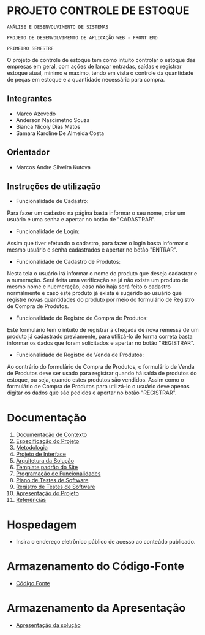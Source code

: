 # PROJETO CONTROLE DE ESTOQUE

`ANÁLISE E DESENVOLVIMENTO DE SISTEMAS`

`PROJETO DE DESENVOLVIMENTO DE APLICAÇÃO WEB - FRONT END`

`PRIMEIRO SEMESTRE`

O projeto de controle de estoque tem como intuito controlar o estoque das empresas em geral, com ações de lançar entradas, saídas e registrar estoque atual, minimo e maximo, tendo em vista o controle da quantidade de peças em estoque e a quantidade necessária para compra.

## Integrantes

* Marco Azevedo
* Anderson Nascimetno Souza
* Bianca Nicoly Dias Matos
* Samara Karoline De Almeida Costa

## Orientador

* Marcos Andre Silveira Kutova

## Instruções de utilização

* Funcionalidade de Cadastro:

Para fazer um cadastro na página basta informar o seu nome, criar um usuário e uma senha e apertar no botão de "CADASTRAR". 

* Funcionalidade de Login:

Assim que tiver efetuado o cadastro, para fazer o login basta informar o mesmo usuário e senha cadastrados e apertar no botão "ENTRAR". 

* Funcionalidade de Cadastro de Produtos:

Nesta tela o usuário irá informar o nome do produto que deseja cadastrar e a numeração. Será feita uma verificação se já não existe um produto de mesmo nome e nuemeração, caso não haja será feito o cadastro normalmente e caso este produto já exista é sugerido ao usuário que registre novas quantidades do produto por meio do formulário de Registro de Compra de Produtos.

* Funcionalidade de Registro de Compra de Produtos:

Este formulário tem o intuito de registrar a chegada de nova remessa de um produto já cadastrado previamente, para utilizá-lo de forma correta basta informar os dados que foram solicitados e apertar no botão "REGISTRAR".

* Funcionalidade de Registro de Venda de Produtos:

Ao contrário do formulário de Compra de Produtos, o formulário de Venda de Produtos deve ser usado para registrar quando há saída de produtos do estoque, ou seja, quando estes produtos são vendidos. Assim como o formulário de Compra de Produtos para utilizá-lo o usuário deve apenas digitar os dados que são pedidos e apertar no botão "REGISTRAR".

# Documentação

<ol>
<li><a href="docs/01-Documentação de Contexto.md"> Documentação de Contexto</a></li>
<li><a href="docs/02-Especificação do Projeto.md"> Especificação do Projeto</a></li>
<li><a href="docs/03-Metodologia.md"> Metodologia</a></li>
<li><a href="docs/04-Projeto de Interface.md"> Projeto de Interface</a></li>
<li><a href="docs/05-Arquitetura da Solução.md"> Arquitetura da Solução</a></li>
<li><a href="docs/06-Template padrão do Site.md"> Template padrão do Site</a></li>
<li><a href="docs/07-Programação de Funcionalidades.md"> Programação de Funcionalidades</a></li>
<li><a href="docs/08-Plano de Testes de Software.md"> Plano de Testes de Software</a></li>
<li><a href="docs/09-Registro de Testes de Software.md"> Registro de Testes de Software</a></li>
<li><a href="docs/10-Apresentação do Projeto.md"> Apresentação do Projeto</a></li>
<li><a href="docs/11-Referências.md"> Referências</a></li>
</ol>

# Hospedagem

* Insira o endereço eletrônico público de acesso ao conteúdo publicado. 

# Armazenamento do Código-Fonte

* <a href="src/README.md">Código Fonte</a>

# Armazenamento da Apresentação

* <a href="presentation/README.md">Apresentação da solução</a>
